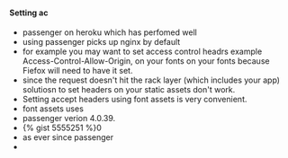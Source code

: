 #### Setting ac

- passenger on heroku which has perfomed well
- using passenger picks up nginx by default
- for example you may want to set access control headrs example Access-Control-Allow-Origin, on your fonts  on your fonts because Fiefox will need to have it set. 
- since the request doesn't hit the rack layer (which includes your app) solutiosn to set headers on your static assets don't work. 
- Setting accept headers using font assets is very convenient. 
- font assets uses 
- passenger verion 4.0.39. 
- {% gist 5555251 %}0
- as ever since passenger 
- 
